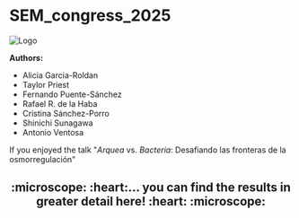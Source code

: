 # SEM_congress_2025

![Logo](https://github.com/user-attachments/assets/884d537b-bedf-4c5d-9357-0bf45a69ca33) 

**Authors:**
  + Alicia Garcia-Roldan 
  + Taylor Priest
  + Fernando Puente-Sánchez
  + Rafael R. de la Haba
  + Cristina Sánchez-Porro
  + Shinichi Sunagawa
  + Antonio Ventosa

If you enjoyed the talk "_Arquea_ vs. _Bacteria_: Desafiando las fronteras de la osmorregulación" 

<div align="center">
  <h2> :microscope: :heart:... you can find the results in greater detail here! :heart: :microscope:</h2>
</div>

